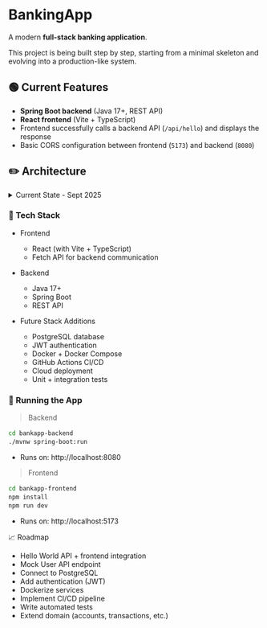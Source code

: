 # BankingApp

A modern **full-stack banking application**. 

This project is being built step by step, starting from a minimal skeleton and evolving into a production-like system.


## 🟢 Current Features
- **Spring Boot backend** (Java 17+, REST API)
- **React frontend** (Vite + TypeScript)
- Frontend successfully calls a backend API (`/api/hello`) and displays the response
- Basic CORS configuration between frontend (`5173`) and backend (`8080`)



## ✏️ Architecture

<details>
<summary>Current State - Sept 2025</summary>

![Architecture Diagram](frontend/public/images/architecture/27.09.2025.png)
    
</details>

### 🧰 Tech Stack

- Frontend
    - React (with Vite + TypeScript)
    - Fetch API for backend communication

- Backend
    - Java 17+
    - Spring Boot
    - REST API

- Future Stack Additions
    - PostgreSQL database
    - JWT authentication
    - Docker + Docker Compose
    - GitHub Actions CI/CD
    - Cloud deployment
    - Unit + integration tests


### 🔄 Running the App

> Backend
```bash
cd bankapp-backend
./mvnw spring-boot:run
```
- Runs on: http://localhost:8080

> Frontend
```bash
cd bankapp-frontend
npm install
npm run dev
```
- Runs on: http://localhost:5173


📈 Roadmap
- Hello World API + frontend integration
- Mock User API endpoint
- Connect to PostgreSQL
- Add authentication (JWT)
- Dockerize services
- Implement CI/CD pipeline
- Write automated tests
- Extend domain (accounts, transactions, etc.)
